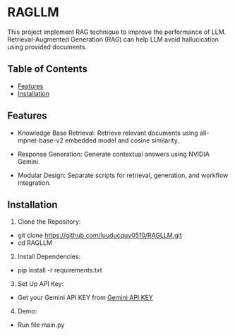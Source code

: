 # RAGLLM

This project implement RAG technique to improve the performance of LLM. Retrieval-Augmented Generation (RAG) can help LLM avoid hallucication using provided documents. 

## Table of Contents

- [Features](#features)
- [Installation](#installation)


## Features

- Knowledge Base Retrieval: Retrieve relevant documents using all-mpnet-base-v2 embedded model and cosine similarity.

- Response Generation: Generate contextual answers using NVIDIA Gemini.

- Modular Design: Separate scripts for retrieval, generation, and workflow integration.

## Installation

1. Clone the Repository:

- git clone https://github.com/luuducquy0510/RAGLLM.git 
- cd RAGLLM

2. Install Dependencies:

- pip install -r requirements.txt

3. Set Up API Key:
- Get your Gemini API KEY from [Gemini API KEY](https://aistudio.google.com/app/apikey)

4. Demo:
- Run file main.py